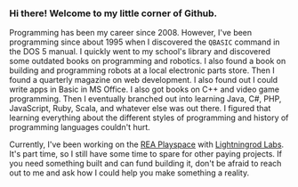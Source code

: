 ### Hi there! Welcome to my little corner of Github.

Programming has been my career since 2008. However, I've been programming since about 1995 when I discovered the `QBASIC` command in the DOS 5 manual. I quickly went to my school's library and discovered some outdated books on programming and robotics. I also found a book on building and programming robots at a local electronic parts store. Then I found a quarterly magazine on web development. I also found out I could write apps in Basic in MS Office. I also got books on C++ and video game programming. Then I eventually branched out into learning Java, C#, PHP, JavaScript, Ruby, Scala, and whatever else was out there. I figured that learning everything about the different styles of programming and history of programming languages couldn't hurt.

Currently, I've been working on the [REA Playspace](https://github.com/lightningrodlabs/rea-playspace) with [Lightningrod Labs](https://lightningrodlabs.org/). It's part time, so I still have some time to spare for other paying projects. If you need something built and can fund building it, don't be afraid to reach out to me and ask how I could help you make something a reality.

<!--
**adaburrows/adaburrows** is a ✨ _special_ ✨ repository because its `README.md` (this file) appears on your GitHub profile.

Here are some ideas to get you started:

- 🔭 I’m currently working on ...
- 🌱 I’m currently learning ...
- 👯 I’m looking to collaborate on ...
- 🤔 I’m looking for help with ...
- 💬 Ask me about ...
- 📫 How to reach me: ...
- 😄 Pronouns: ...
- ⚡ Fun fact: ...
-->
